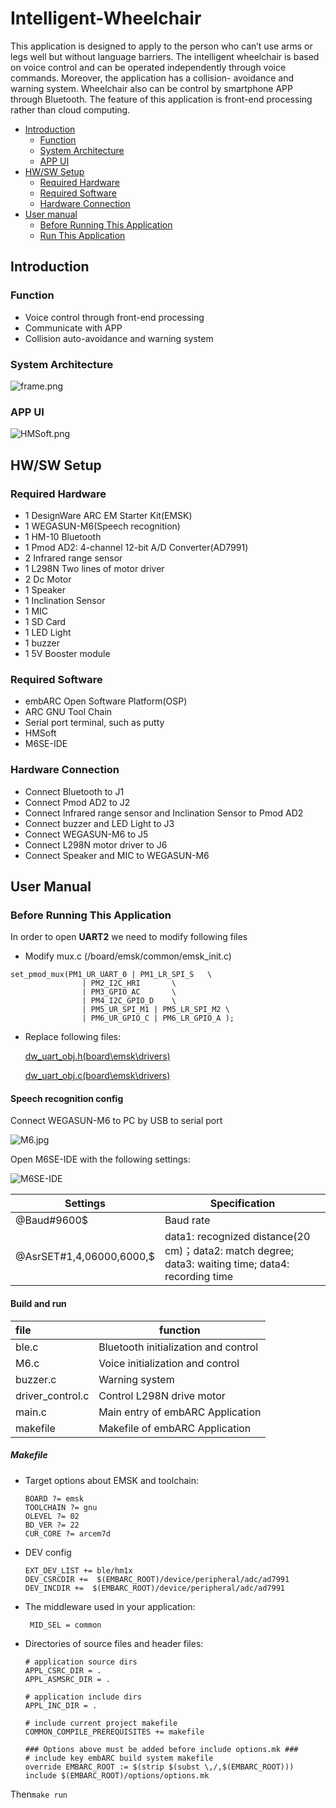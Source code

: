 # Intelligent-Wheelchair

This application is designed to apply to the person who can’t use arms or legs well but
without language barriers. The intelligent wheelchair is based on voice control
and can be operated independently through voice commands. Moreover,
the application has a collision- avoidance and warning system. Wheelchair  also can be control by smartphone APP through
Bluetooth. The feature of this application is front-end processing rather than
cloud computing.

- [Introduction](https://github.com/YuaniLee/Intelligent-Wheelchair/blob/master/README.md#introduction)
  - [Function](https://github.com/YuaniLee/Intelligent-Wheelchair/blob/master/README.md#function)
  - [System Architecture](https://github.com/YuaniLee/Intelligent-Wheelchair/blob/master/README.md#system-architecture)
  - [APP UI](https://github.com/YuaniLee/Intelligent-Wheelchair/blob/master/README.md#app-ui)
- [HW/SW Setup](https://github.com/YuaniLee/Intelligent-Wheelchair/blob/master/README.md#hwsw-setup)
  - [Required Hardware](https://github.com/YuaniLee/Intelligent-Wheelchair/blob/master/README.md#required-hardware)
  - [Required Software](https://github.com/YuaniLee/Intelligent-Wheelchair/blob/master/README.md#required-software)
  - [Hardware Connection](https://github.com/YuaniLee/Intelligent-Wheelchair/blob/master/README.md#hardware-connection)
- [User manual](https://github.com/YuaniLee/Intelligent-Wheelchair/blob/master/README.md#user-manual)
  - [Before Running This Application](https://github.com/YuaniLee/Intelligent-Wheelchair/blob/master/README.md#before-running-this-application)
  - [Run This Application](https://github.com/YuaniLee/Intelligent-Wheelchair/blob/master/README.md#run-this-application)

## Introduction

### Function

- Voice control through front-end processing
- Communicate with APP 
- Collision auto-avoidance and warning system

### System Architecture

![frame.png](https://github.com/YuaniLee/Intelligent-Wheelchair/blob/master/doc/picture/frame.png)

### APP UI

![HMSoft.png](https://github.com/YuaniLee/Intelligent-Wheelchair/blob/master/doc/picture/HMSoft.png)

## HW/SW Setup

### Required Hardware

- 1 DesignWare ARC EM Starter Kit(EMSK)
- 1 WEGASUN-M6(Speech recognition)
- 1 HM-10 Bluetooth
- 1 Pmod AD2: 4-channel 12-bit A/D Converter(AD7991)
- 2 Infrared range sensor
- 1 L298N Two lines of motor driver
- 2 Dc Motor
- 1 Speaker
- 1 Inclination Sensor
- 1 MIC
- 1 SD Card 
- 1 LED Light
- 1 buzzer
- 1 5V Booster module

### Required Software

- embARC Open Software Platform(OSP)
- ARC GNU Tool Chain
- Serial port terminal, such as putty
- HMSoft
- M6SE-IDE

### Hardware Connection

- Connect Bluetooth to J1
- Connect Pmod AD2 to J2
- Connect Infrared range sensor and Inclination Sensor to Pmod AD2
- Connect buzzer and  LED Light to J3
- Connect WEGASUN-M6 to J5
- Connect L298N motor driver to J6
- Connect Speaker and MIC to WEGASUN-M6

## User Manual

### Before Running This Application

In order to open  **UART2** we need to modify following files

- Modify mux.c (/board/emsk/common/emsk_init.c)

```
set_pmod_mux(PM1_UR_UART_0 | PM1_LR_SPI_S	\
				| PM2_I2C_HRI		\
				| PM3_GPIO_AC		\
				| PM4_I2C_GPIO_D	\
				| PM5_UR_SPI_M1 | PM5_LR_SPI_M2	\
				| PM6_UR_GPIO_C | PM6_LR_GPIO_A );
```

- Replace following files:

  [dw_uart_obj.h(board\emsk\drivers)](https://github.com/YuaniLee/Intelligent-Wheelchair/blob/master/dw_uart_obj.h )

  [dw_uart_obj.c(board\emsk\drivers)](https://github.com/YuaniLee/Intelligent-Wheelchair/blob/master/dw_uart_obj.c)

#### Speech recognition config

Connect WEGASUN-M6 to PC by USB to serial port

![M6.jpg](https://github.com/YuaniLee/Intelligent-Wheelchair/blob/master/doc/picture/HMSoft.png)

Open M6SE-IDE with the following settings:

![M6SE-IDE](https://github.com/YuaniLee/Intelligent-Wheelchair/blob/master/doc/picture/M6SE-IDE.JPG)

| Settings                 | Specification                                                |
| ------------------------ | ------------------------------------------------------------ |
| @Baud#9600$              | Baud rate                                                    |
| @AsrSET#1,4,06000,6000,$ | data1: recognized distance(20 cm)；data2: match degree; data3: waiting time; data4: recording time |

#### Build and run

| file             | function                             |
| :--------------- | ------------------------------------ |
| ble.c            | Bluetooth initialization and control |
| M6.c             | Voice initialization and control     |
| buzzer.c         | Warning system                       |
| driver_control.c | Control L298N drive motor            |
| main.c           | Main entry of embARC Application     |
| makefile         | Makefile of embARC Application       |



##### Makefile

- Target options about EMSK and toolchain:

  ```
  BOARD ?= emsk
  TOOLCHAIN ?= gnu
  OLEVEL ?= 02
  BD_VER ?= 22
  CUR_CORE ?= arcem7d
  ```

- DEV config

  ```
  EXT_DEV_LIST += ble/hm1x
  DEV_CSRCDIR +=  $(EMBARC_ROOT)/device/peripheral/adc/ad7991
  DEV_INCDIR +=  $(EMBARC_ROOT)/device/peripheral/adc/ad7991
  ```

- The middleware used in your application:

  ```
   MID_SEL = common
  ```

- Directories of source files and header files:

  ```
  # application source dirs
  APPL_CSRC_DIR = .
  APPL_ASMSRC_DIR = .
  
  # application include dirs
  APPL_INC_DIR = .
  
  # include current project makefile
  COMMON_COMPILE_PREREQUISITES += makefile
  
  ### Options above must be added before include options.mk ###
  # include key embARC build system makefile
  override EMBARC_ROOT := $(strip $(subst \,/,$(EMBARC_ROOT)))
  include $(EMBARC_ROOT)/options/options.mk
  ```

Then`make run`
